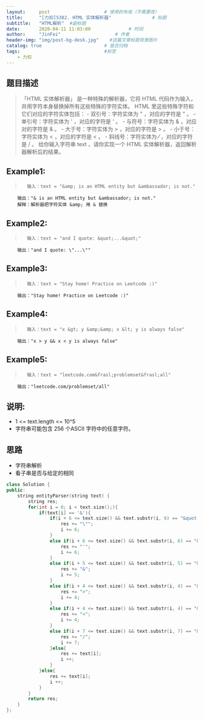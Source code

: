 ```yaml
---
layout:     post                    # 使用的布局（不需要改） 
title:      "[力扣]5382. HTML 实体解析器"               # 标题  
subtitle:   "HTML解析"  #副标题 
date:       2020-04-11 11:03:00              # 时间 
author:     "JinFei"                    # 作者 
header-img: "img/post-bg-desk.jpg"    #这篇文章标题背景图片 
catalog: true                       # 是否归档 
tags:                               #标签     
    - 力扣
---
```


## 题目描述
>   「HTML 实体解析器」 是一种特殊的解析器，它将 HTML 代码作为输入，并用字符本身替换掉所有这些特殊的字符实体。
    HTML 里这些特殊字符和它们对应的字符实体包括：
    - 双引号：字符实体为 &quot; ，对应的字符是 " 。
    - 单引号：字符实体为 &apos; ，对应的字符是 ' 。
    - 与符号：字符实体为 &amp; ，对应对的字符是 & 。
    - 大于号：字符实体为 &gt; ，对应的字符是 > 。
    - 小于号：字符实体为 &lt; ，对应的字符是 < 。
    - 斜线号：字符实体为 &frasl; ，对应的字符是 / 。
    给你输入字符串 text ，请你实现一个 HTML 实体解析器，返回解析器解析后的结果。


## Example1:
 
>       输入：text = "&amp; is an HTML entity but &ambassador; is not."
        输出："& is an HTML entity but &ambassador; is not."
        解释：解析器把字符实体 &amp; 用 & 替换


## Example2:
 
>       输入：text = "and I quote: &quot;...&quot;"
        输出："and I quote: \"...\""

## Example3:
 
>       输入：text = "Stay home! Practice on Leetcode :)"
        输出："Stay home! Practice on Leetcode :)"

## Example4:
 
>       输入：text = "x &gt; y &amp;&amp; x &lt; y is always false"
        输出："x > y && x < y is always false"

## Example5:
 
>       输入：text = "leetcode.com&frasl;problemset&frasl;all"
        输出："leetcode.com/problemset/all"


## 说明:

- 1 <= text.length <= 10^5
- 字符串可能包含 256 个ASCII 字符中的任意字符。

## 思路
- 字符串解析
- 看子串是否与给定的相同

```C++
class Solution {
public:
    string entityParser(string text) {
        string res;
        for(int i = 0; i < text.size();){
            if(text[i] == '&'){
                if(i + 6 <= text.size() && text.substr(i, 6) == "&quot;"){
                    res += "\"";
                    i += 6;
                }
                else if(i + 6 <= text.size() && text.substr(i, 6) == "&apos;"){
                    res += "'";
                    i += 6;
                }
                else if(i + 5 <= text.size() && text.substr(i, 5) == "&amp;"){
                    res += "&";
                    i += 5;
                }
                else if(i + 4 <= text.size() && text.substr(i, 4) == "&gt;"){
                    res += ">";
                    i += 4;
                }
                else if(i + 4 <= text.size() && text.substr(i, 4) == "&lt;"){
                    res += "<";
                    i += 4;
                }
                else if(i + 7 <= text.size() && text.substr(i, 7) == "&frasl;"){
                    res += "/"; 
                    i += 7;
                }else{
                    res += text[i];
                    i ++;
                }
            }else{
                res += text[i];
                i ++;
            }
        }
        return res;
    }
};
```
